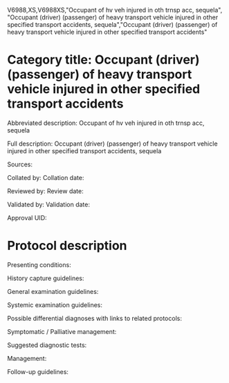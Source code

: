 V6988,XS,V6988XS,"Occupant of hv veh injured in oth trnsp acc, sequela", "Occupant (driver) (passenger) of heavy transport vehicle injured in other specified transport accidents, sequela","Occupant (driver) (passenger) of heavy transport vehicle injured in other specified transport accidents"
# Category title: Occupant (driver) (passenger) of heavy transport vehicle injured in other specified transport accidents

Abbreviated description: Occupant of hv veh injured in oth trnsp acc, sequela

Full description: Occupant (driver) (passenger) of heavy transport vehicle injured in other specified transport accidents, sequela

Sources:

Collated by:
Collation date:

Reviewed by:
Review date:

Validated by:
Validation date:

Approval UID:

# Protocol description

Presenting conditions:

History capture guidelines:

General examination guidelines:

Systemic examination guidelines:

Possible differential diagnoses with links to related protocols:

Symptomatic / Palliative management:

Suggested diagnostic tests:

Management:

Follow-up guidelines:
